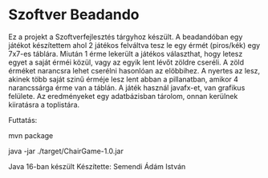 # Szoftver Beadando

Ez a projekt a Szoftverfejlesztés tárgyhoz készült. A beadandóban egy játékot készítettem ahol 2 játékos felváltva tesz le egy érmét (piros/kék) egy 7x7-es táblára. Miután 1 érme lekerült a játékos választhat, hogy letesz egyet a saját érméi közül, vagy az egyik lent lévőt zöldre cseréli. A zöld érméket narancsra lehet cserélni hasonlóan az elöbbihez. A nyertes az lesz, akinek több saját szinű érméje lesz lent abban a pillanatban, amikor 4 narancssárga érme van a táblán.
A játék használ javafx-et, van grafikus felülete.
Az eredményeket egy adatbázisban tárolom, onnan kerülnek kiiratásra a toplistára.

Futtatás:

mvn package

java -jar ./target/ChairGame-1.0.jar

Java 16-ban készült
Készítette: Semendi Ádám István
